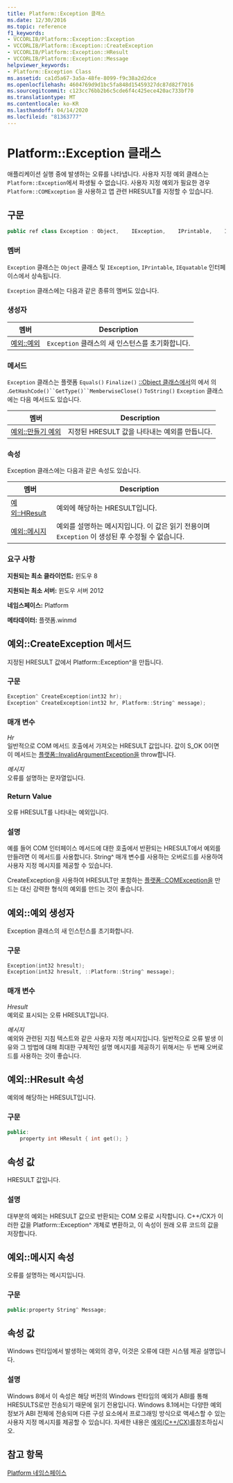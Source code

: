 ```yaml
---
title: Platform::Exception 클래스
ms.date: 12/30/2016
ms.topic: reference
f1_keywords:
- VCCORLIB/Platform::Exception::Exception
- VCCORLIB/Platform::Exception::CreateException
- VCCORLIB/Platform::Exception::HResult
- VCCORLIB/Platform::Exception::Message
helpviewer_keywords:
- Platform::Exception Class
ms.assetid: ca1d5a67-3a5a-48fe-8099-f9c38a2d2dce
ms.openlocfilehash: 4604769d9d1bc5fa848d15459327dc87d82f7016
ms.sourcegitcommit: c123cc76bb2b6c5cde6f4c425ece420ac733bf70
ms.translationtype: MT
ms.contentlocale: ko-KR
ms.lasthandoff: 04/14/2020
ms.locfileid: "81363777"
---
```

# <a name="platformexception-class"></a>Platform::Exception 클래스

애플리케이션 실행 중에 발생하는 오류를 나타냅니다. 사용자 지정 예외 클래스는 `Platform::Exception`에서 파생될 수 없습니다. 사용자 지정 예외가 필요한 경우 `Platform::COMException` 을 사용하고 앱 관련 HRESULT를 지정할 수 있습니다.

## <a name="syntax"></a>구문

```cpp
public ref class Exception : Object,    IException,    IPrintable,    IEquatable
```

### <a name="members"></a>멤버

`Exception` 클래스는 `Object` 클래스 및 `IException`, `IPrintable`, `IEquatable` 인터페이스에서 상속됩니다.

`Exception` 클래스에는 다음과 같은 종류의 멤버도 있습니다.

### <a name="constructors"></a>생성자

|멤버|Description|
|------------|-----------------|
|[예외::예외](#ctor)|`Exception` 클래스의 새 인스턴스를 초기화합니다.|

### <a name="methods"></a>메서드

`Exception` 클래스는 플랫폼 `Equals()` `Finalize()` [::Object 클래스에서](../cppcx/platform-object-class.md)의 에서 의 .`GetHashCode()``GetType()``MemberwiseClose()` `ToString()` `Exception` 클래스에는 다음 메서드도 있습니다.

|멤버|Description|
|------------|-----------------|
|[예외::만들기 예외](#createexception)|지정된 HRESULT 값을 나타내는 예외를 만듭니다.|

### <a name="properties"></a>속성

Exception 클래스에는 다음과 같은 속성도 있습니다.

|멤버|Description|
|------------|-----------------|
|[예외::HResult](#hresult)|예외에 해당하는 HRESULT입니다.|
|[예외::메시지](#message)|예외를 설명하는 메시지입니다. 이 값은 읽기 전용이며 `Exception` 이 생성된 후 수정될 수 없습니다.|

### <a name="requirements"></a>요구 사항

**지원되는 최소 클라이언트:** 윈도우 8

**지원되는 최소 서버:** 윈도우 서버 2012

**네임스페이스:** Platform

**메타데이터:** 플랫폼.winmd

## <a name="exceptioncreateexception-method"></a><a name="createexception"></a>예외::CreateException 메서드

지정된 HRESULT 값에서 Platform::Exception^을 만듭니다.

### <a name="syntax"></a>구문

```cpp
Exception^ CreateException(int32 hr);
Exception^ CreateException(int32 hr, Platform::String^ message);
```

### <a name="parameters"></a>매개 변수

*Hr*<br/>
일반적으로 COM 메서드 호출에서 가져오는 HRESULT 값입니다. 값이 S_OK 0이면 이 메서드는 [플랫폼::InvalidArgumentException을](../cppcx/platform-invalidargumentexception-class.md) throw합니다.

*메시지*<br/>
오류를 설명하는 문자열입니다.

### <a name="return-value"></a>Return Value

오류 HRESULT를 나타내는 예외입니다.

### <a name="remarks"></a>설명

예를 들어 COM 인터페이스 메서드에 대한 호출에서 반환되는 HRESULT에서 예외를 만들려면 이 메서드를 사용합니다. String^ 매개 변수를 사용하는 오버로드를 사용하여 사용자 지정 메시지를 제공할 수 있습니다.

CreateException을 사용하여 HRESULT만 포함하는 [플랫폼::COMException을](../cppcx/platform-comexception-class.md) 만드는 대신 강력한 형식의 예외를 만드는 것이 좋습니다.

## <a name="exceptionexception-constructor"></a><a name="ctor"></a>예외::예외 생성자

Exception 클래스의 새 인스턴스를 초기화합니다.

### <a name="syntax"></a>구문

```cpp
Exception(int32 hresult);
Exception(int32 hresult, ::Platform::String^ message);
```

### <a name="parameters"></a>매개 변수

*Hresult*<br/>
예외로 표시되는 오류 HRESULT입니다.

*메시지*<br/>
예외와 관련된 지침 텍스트와 같은 사용자 지정 메시지입니다. 일반적으로 오류 발생 이유와 그 방법에 대해 최대한 구체적인 설명 메시지를 제공하기 위해서는 두 번째 오버로드를 사용하는 것이 좋습니다.

## <a name="exceptionhresult-property"></a><a name="hresult"></a>예외::HResult 속성

예외에 해당하는 HRESULT입니다.

### <a name="syntax"></a>구문

```cpp
public:
    property int HResult { int get(); }
```

## <a name="property-value"></a>속성 값

HRESULT 값입니다.

### <a name="remarks"></a>설명

대부분의 예외는 HRESULT 값으로 반환되는 COM 오류로 시작합니다. C++/CX가 이러한 값을 Platform::Exception^ 개체로 변환하고, 이 속성이 원래 오류 코드의 값을 저장합니다.

## <a name="exceptionmessage-property"></a><a name="message"></a>예외::메시지 속성

오류를 설명하는 메시지입니다.

### <a name="syntax"></a>구문

```cpp
public:property String^ Message;
```

## <a name="property-value"></a>속성 값

Windows 런타임에서 발생하는 예외의 경우, 이것은 오류에 대한 시스템 제공 설명입니다.

### <a name="remarks"></a>설명

Windows 8에서 이 속성은 해당 버전의 Windows 런타임의 예외가 ABI를 통해 HRESULTS로만 전송되기 때문에 읽기 전용입니다. Windows 8.1에서는 다양한 예외 정보가 ABI 전체에 전송되며 다른 구성 요소에서 프로그래밍 방식으로 액세스할 수 있는 사용자 지정 메시지를 제공할 수 있습니다. 자세한 내용은 [예외(C++/CX)를](../cppcx/exceptions-c-cx.md)참조하십시오.

## <a name="see-also"></a>참고 항목

[Platform 네임스페이스](../cppcx/platform-namespace-c-cx.md)
